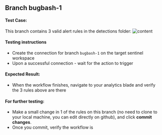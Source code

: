 ## Branch bugbash-1

#### Test Case:

This branch contains 3 valid alert rules in the detections folder:
![content](https://github.com/erant10/sentinel-content-as-code-bugbash/blob/bugbash-1/Images/bugbash1?raw=true)

#### Testing instructions

- Create the connection for branch `bugbash-1` on the target sentinel workspace
- Upon a successful connection - wait for the action to trigger

#### Expected Result:

- When the workflow finishes, navigate to your analytics blade and verify the 3 rules above are there

#### For further testing: 
- Make a small change in 1 of the rules on this branch (no need to clone to your local machine, you can edit directly on github), and click **commit changes**.
- Once you commit, verify the workflow is 